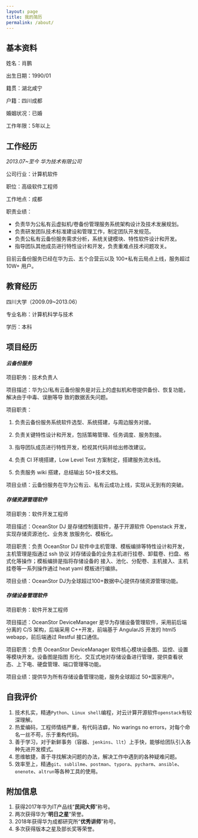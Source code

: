 ```yaml
---
layout: page
title: 我的简历
permalink: /about/
---
```


## 基本资料

姓名：肖鹏

出生日期：1990/01

籍贯：湖北咸宁

户籍：四川成都

婚姻状况：已婚

工作年限：5年以上

## 工作经历

*2013.07~至今  华为技术有限公司*

公司行业：计算机软件

职位：高级软件工程师

工作地点：成都

职责业绩：

- 负责华为公私有云虚拟机/卷备份管理服务系统架构设计及技术发展规划。
- 负责研发团队技术标准建设和管理工作，制定团队开发规范。
- 负责公私有云备份服务需求分析，系统关键模块、特性软件设计和开发。
- 指导团队其他成员进行特性设计和开发，负责重难点技术问题攻关。

目前云备份服务已经在华为云、五个合营云以及 100+私有云局点上线，服务超过 10W+
用户。

## 教育经历

四川大学（2009.09~2013.06）

专业名称：计算机科学与技术

学历：本科

## 项目经历

#### *云备份服务*

项目职务：技术负责人

项目描述：华为公/私有云备份服务是对云上的虚拟机和卷提供备份、恢复功能，解决由于中毒、误删等导
致的数据丢失问题。

项目职责：

1. 负责云备份服务系统软件选型、系统搭建，与周边服务对接。

2. 负责关键特性设计和开发，包括策略管理、任务调度、服务割接。
3. 指导团队成员进行特性开发，检视其代码并给出修改建议。
4. 负责 CI 环境搭建，Low Level Test 方案制定，搭建服务流水线。
5. 负责服务 wiki 搭建，总结输出 50+技术文档。

项目业绩：云备份服务在华为公有云、私有云成功上线，实现从无到有的突破。

#### *存储资源管理软件*

项目职务：软件开发工程师

项目描述：OceanStor DJ 是存储控制面软件，基于开源软件 Openstack 开发，实现存储资源池化、业务发
放服务化、模板化。

项目职责：负责 OceanStor DJ 软件中主机管理、模板编排等特性设计和开发，主机管理是指通过 ssh 协议
对存储设备的业务主机进行挂卷、卸载卷、扫盘、格式化等操作；模板编排是指将存储设备的
接入、池化、分配卷、主机接入、主机挂卷等一系列操作通过 heat yaml 模板进行编排。

项目业绩：OceanStor DJ为全球超过100+数据中心提供存储资源管理功能。

#### *存储设备管理软件*

项目职务：软件开发工程师

项目描述：OceanStor DeviceManager 是华为存储设备管理软件，采用前后端分离的 C/S 架构，后端采用
C++开发，前端基于 AngularJS 开发的 html5 webapp，前后端通过 Restful 接口通信。

项目职责：负责 OceanStor DeviceManager 软件核心模块设备图、监控、设置等模块开发。设备图是指图
形化、交互式地对存储设备进行管理，提供查看状态、上下电、硬盘管理、端口管理等功能。

项目业绩：提供华为所有存储设备管理功能，服务全球超过 50+国家用户。 

## 自我评价

1. 技术扎实，精通```Python```、```Linux shell```编程，对云计算开源软件```openstack```有较深理解。
2. 热爱编码，工程师情结严重，有代码洁癖，No warings no errors，对每个命名一丝不苟，乐于重构代码。
3. 善于学习，对于新鲜事务（容器、```jenkins```、```llt```）上手快，能够给团队引入各种先进开发模式。
4. 思维敏捷，善于寻找解决问题的办法，解决工作中遇到的各种疑难问题。
5. 效率至上，精通```git```、```sublilme```、```postman```、```typora```、```pycharm```、```ansible```、```onenote```、```altrun```等各种工具的使用。

## 附加信息

1. 获得2017年华为IT产品线“**民间大师**”称号。
2. 两次获得华为“**明日之星**”荣誉。
3. 2018年获得华为成都研究所“**优秀讲师**”称号。
4. 多次获得版本之星及部长奖等荣誉。

